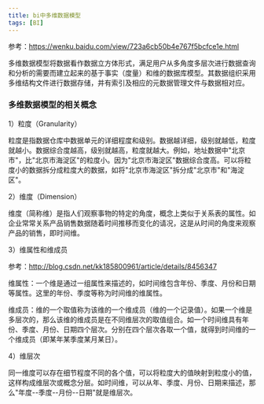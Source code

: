 ```yaml
---
title: bi中多维数据模型
tags: [BI]
---
```


参考：https://wenku.baidu.com/view/723a6cb50b4e767f5bcfce1e.html

多维数据模型将数据看作数据立方体形式，满足用户从多角度多层次进行数据查询和分析的需要而建立起来的基于事实（度量）和维的数据库模型。其数据组织采用多维结构文件进行数据存储，并有索引及相应的元数据管理文件与数据相对应。

### 多维数据模型的相关概念

1）粒度（Granularity）

粒度是指数据仓库中数据单元的详细程度和级别。数据越详细，级别就越低，粒度就越小。数据综合度越高，级别就越高，粒度就越大。例如，地址数据中"北京市"，比"北京市海淀区"的粒度小。因为"北京市海淀区"数据综合度高。可以将粒度小的数据拆分成粒度大的数据，如将"北京市海淀区"拆分成"北京市"和"海淀区"。

2）维度（Dimension）

维度（简称维）是指人们观察事物的特定的角度，概念上类似于关系表的属性。如企业常常关系产品销售数据随着时间推移而变化的请况，这是从时间的角度来观察产品的销售，即时间维。

3）维属性和维成员

参考：http://blog.csdn.net/kk185800961/article/details/8456347

维属性：一个维是通过一组属性来描述的，如时间维包含年份、季度、月份和日期等属性。这里的年份、季度等称为时间维的维属性。

维成员：维的一个取值称为该维的一个维成员（维的一个记录值）。如果一个维是多层次的，那么该维的维成员是在不同维层次的取值组合。如一个时间维具有年份、季度、月份、日期四个层次。分别在四个层次各取一个值，就得到时间维的一个维成员（即某年某季度某月某日）。

4）维层次

同一维度可以存在细节程度不同的各个值，可以将粒度大的值映射到粒度小的值，这样构成维层次或概念分层。如时间维，可以从年、季度、月份、日期来描述，那么"年度--季度--月份--日期"就是维层次。